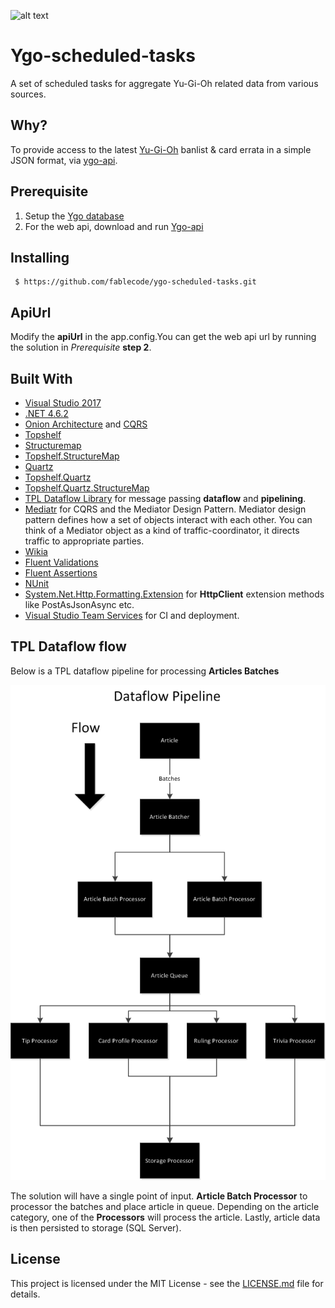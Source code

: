![alt text](https://fablecode.visualstudio.com/_apis/public/build/definitions/5e161f07-a46a-4666-8db7-13a264516d97/5/badge?maxAge=0 "Visual studio team services build status") 

# Ygo-scheduled-tasks
A set of scheduled tasks for aggregate Yu-Gi-Oh related data from various sources.

## Why?
To provide access to the latest [Yu-Gi-Oh](http://www.yugioh-card.com/uk/)  banlist & card errata in a simple JSON format, via [ygo-api](https://github.com/fablecode/ygo-api).

## Prerequisite
1. Setup the [Ygo database](https://github.com/fablecode/ygo-database)
2. For the web api, download and run [Ygo-api](https://github.com/fablecode/ygo-api)

## Installing
```
 $ https://github.com/fablecode/ygo-scheduled-tasks.git
```

## ApiUrl
Modify the **apiUrl** in the app.config.You can get the web api url by running the solution in *Prerequisite* **step 2**.

## Built With
* [Visual Studio 2017](https://www.visualstudio.com/downloads/)
* [.NET 4.6.2](https://www.microsoft.com/en-gb/download/details.aspx?id=53345)
* [Onion Architecture](http://jeffreypalermo.com/blog/the-onion-architecture-part-1/) and [CQRS](https://martinfowler.com/bliki/CQRS.html)
* [Topshelf](https://github.com/Topshelf/Topshelf)
* [Structuremap](https://github.com/structuremap/structuremap)
* [Topshelf.StructureMap](https://github.com/swimtver/Topshelf.StructureMap)
* [Quartz](https://www.nuget.org/packages/Quartz/)
* [Topshelf.Quartz](https://www.nuget.org/packages/Topshelf.Quartz/)
* [Topshelf.Quartz.StructureMap](https://www.nuget.org/packages/Topshelf.Quartz.StructureMap/)
* [TPL Dataflow Library](https://www.nuget.org/packages/Microsoft.Tpl.Dataflow/) for message passing **dataflow** and **pipelining**.
* [Mediatr](https://www.nuget.org/packages/MediatR/) for CQRS and the Mediator Design Pattern. Mediator design pattern defines how a set of objects interact with each other. You can think of a Mediator object as a kind of traffic-coordinator, it directs traffic to appropriate parties.
* [Wikia](https://github.com/fablecode/wikia)
* [Fluent Validations](https://www.nuget.org/packages/FluentValidation)
* [Fluent Assertions](https://www.nuget.org/packages/FluentAssertions)
* [NUnit](https://github.com/nunit/nunit)
* [System.Net.Http.Formatting.Extension](https://www.nuget.org/packages/System.Net.Http.Formatting.Extension/) for **HttpClient** extension methods like PostAsJsonAsync etc.
* [Visual Studio Team Services](https://www.visualstudio.com/team-services/release-management/) for CI and deployment.

## TPL Dataflow flow
 Below is a TPL dataflow pipeline for processing **Articles Batches** 
 
![TPL Dataflow pipeline for Article Batches](/assets/images/tpl%20dataflow.png?raw=true "TPL Dataflow pipeline for Article Batches")
 
 The solution will have a single point of input. **Article Batch Processor** to processor the batches and place article in queue. Depending on the article category, one of the **Processors** will process the article. Lastly, article data is then persisted to storage (SQL Server).
 
## License
This project is licensed under the MIT License - see the [LICENSE.md](LICENSE) file for details.
